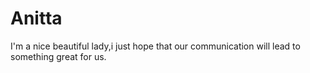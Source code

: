 # Anitta
I'm a nice beautiful lady,i just hope that our communication will lead to something great for us.

